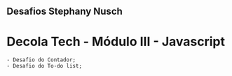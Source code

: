 ## Desafios Stephany Nusch

# Decola Tech - Módulo III - Javascript

	- Desafio do Contador;
	- Desafio do To-do list;